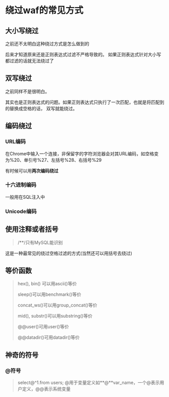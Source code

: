 # 绕过waf的常见方式

## 大小写绕过

之前还不太明白这种绕过方式是怎么做到的

后来才知道原来还是正则表达式过滤不严格导致的。 如果正则表达式针对大小写都过滤的话就无法绕过了

## 双写绕过

之前同样不是很明白。

其实也是正则表达式的问题。如果正则表达式只执行了一次匹配，也就是将匹配到的替换成空格的话， 双写就能绕过。

## 编码绕过

### URL编码

在Chrome中输入一个连接，非保留字的字符浏览器会对其URL编码，如空格变为%20、单引号%27、左括号%28、右括号%29

有时候可以用**两次编码绕过**



### 十六进制编码

一般用在SQL注入中

### Unicode编码



## 使用注释或者括号

>  /**/只有MySQL能识别

这是一种最常见的绕过空格过滤的方式(当然还可以用括号去绕过)



## 等价函数

> hex(), bin() 可以用ascii()等价
>
> sleep()可以用benchmark()等价
>
> concat_ws()可以用group_concat()等价
>
> mid(), substr()可以用substring()等价
>
> @@user()可用user()等价
>
> @@datadir()可用datadir()等价



## 神奇的符号

### @符号

>  select@^1.from users; @用于变量定义如**@**var_name，一个@表示用户定义，@@表示系统变量







